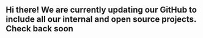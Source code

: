 ## Hi there! We are currently updating our GitHub to include all our internal and open source projects. Check back soon
